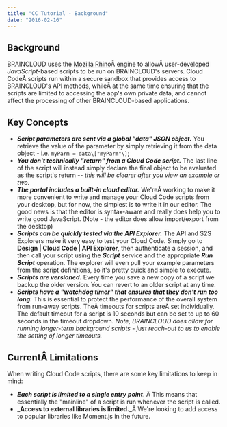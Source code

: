 ```yaml
---
title: "CC Tutorial - Background"
date: "2016-02-16"
---
```


## Background

BRAINCLOUD uses the [Mozilla Rhino](https://developer.mozilla.org/en-US/docs/Mozilla/Projects/Rhino)Â engine to allowÂ user-developed _JavaScript_\-based scripts to be run on BRAINCLOUD's servers. Cloud CodeÂ scripts run within a secure sandbox that provides access to BRAINCLOUD's API methods, whileÂ at the same time ensuring that the scripts are limited to accessing the app's own private data, and cannot affect the processing of other BRAINCLOUD-based applications.

## Key Concepts

- _**Script parameters are sent via a global "data" JSON object.**_ You retrieve the value of the parameter by simply retrieving it from the data object - i.e. `myParm = data\["myParm"\]`;
- _**You don't technically "return" from a Cloud Code script.**_ The last line of the script will instead simply declare the final object to be evaluated as the script's return -- _this will be clearer after you view an example or two._
- _**The portal includes a built-in cloud editor.**_ We'reÂ working to make it more convenient to write and manage your Cloud Code scripts from your desktop, but for now, the simplest is to write it in our editor. The good news is that the editor is syntax-aware and really does help you to write good JavaScript. (Note - the editor does allow import/export from the desktop)
- _**Scripts can be quickly tested via the API Explorer.**_ The API and S2S Explorers make it very easy to test your Cloud Code. Simply go to **Design | Cloud Code | API Explorer**, then authenticate a session, and then call your script using the _**Script**_ service and the appropriate _**Run Script**_ operation. The explorer will even pull your example parameters from the script definitions, so it's pretty quick and simple to execute.
- _**Scripts are versioned.**_ Every time you save a new copy of a script we backup the older version. You can revert to an older script at any time.
- _**Scripts have a "watchdog timer" that ensures that they don't run too long.**_ This is essential to protect the performance of the overall system from run-away scripts. TheÂ timeouts for scripts areÂ set individually. The default timeout for a script is 10 seconds but can be set to up to 60 seconds in the timeout dropdown. _Note, BRAINCLOUD does allow for running longer-term background scripts - just reach-out to us to enable the setting of longer timeouts._

## CurrentÂ Limitations

When writing Cloud Code scripts, there are some key limitations to keep in mind:

- _**Each script is limited to a single entry point**_. Â This means that essentially the "mainline" of a script is run whenever the script is called.
- _**Access to external libraries is limited.**_Â We're looking to add access to popular libraries like Moment.js in the future.
